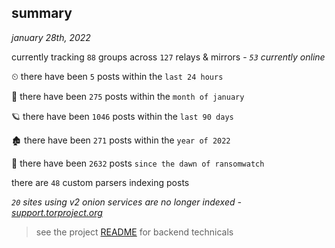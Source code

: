
## summary
_january 28th, 2022_

currently tracking `88` groups across `127` relays & mirrors - _`53` currently online_

⏲ there have been `5` posts within the `last 24 hours`

🦈 there have been `275` posts within the `month of january`

🪐 there have been `1046` posts within the `last 90 days`

🏚 there have been `271` posts within the `year of 2022`

🦕 there have been `2632` posts `since the dawn of ransomwatch`

there are `48` custom parsers indexing posts

_`20` sites using v2 onion services are no longer indexed - [support.torproject.org](https://support.torproject.org/onionservices/v2-deprecation/)_

> see the project [README](https://github.com/thetanz/ransomwatch#ransomwatch--) for backend technicals
